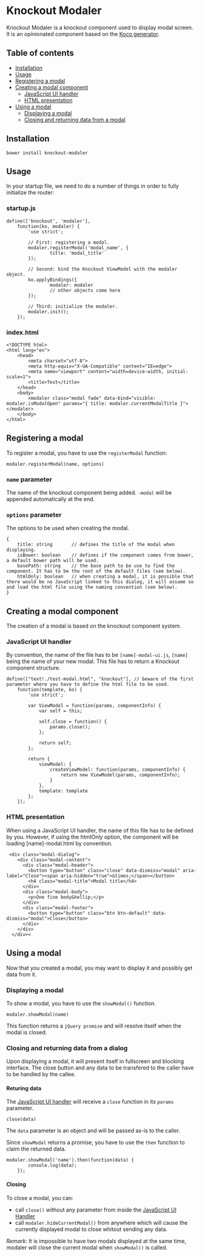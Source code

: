 # Knockout Modaler

Knockout Modaler is a knockout component used to display modal screen. It is an opinionated component based on the [Koco generator](https://github.com/Allov/generator-koco).

## Table of contents

- [Installation](#installation)
- [Usage](#usage)
- [Registering a modal](#registering-a-modal)
- [Creating a modal component](#creating-a-modal-component)
    - [JavaScript UI handler](#javascript-ui-handler)
    - [HTML presentation](#html-presentation)
- [Using a modal](#using-a-modal)
    - [Displaying a modal](#displaying-a-modal)
    - [Closing and returning data from a modal](#closing-and-returning-data-from-a-modal)
## Installation

    bower install knockout-modaler

## Usage

In your startup file, we need to do a number of things in order to fully initialize the router:

### startup.js

    define(['knockout', 'modaler'],
        function(ko, modaler) {
            'use strict';

            // First: registering a modal.
            modaler.registerModal('modal_name', {
                    title: 'modal_title'
            });

            // Second: bind the Knockout ViewModel with the modaler object.
            ko.applyBindings({
                    modaler: modaler
                    // other objects come here
            });

            // Third: initialize the modaler.
            modaler.init();
        });

### index.html

    <!DOCTYPE html>
    <html lang="en">
        <head>
            <meta charset="utf-8">
            <meta http-equiv="X-UA-Compatible" content="IE=edge">
            <meta name="viewport" content="width=device-width, initial-scale=1">
            <title>Test</title>
        </head>
        <body>
            <modaler class="modal fade" data-bind="visible: modaler.isModalOpen" params="{ title: modaler.currentModalTitle }"></modaler>
        </body>
    </html>

## Registering a modal

To register a modal, you have to use the `registerModal` function:

    modaler.registerModal(name, options)

### `name` parameter

The name of the knockout component being added. `-modal` will be appended automatically at the end.

### `options` parameter

The options to be used when creating the modal.

    {
        title: string       // defines the title of the modal when displaying.
        isBower: boolean    // defines if the component comes from bower, a default bower path will be used.
        basePath: string    // the base path to be use to find the component. It has to be the root of the default files (see below).
        htmlOnly: boolean   // when creating a modal, it is possible that there would be no JavaScript linked to this dialog, it will assume so and load the html file using the naming convention (see below).
    }

## Creating a modal component

The creation of a modal is based on the knockout component system.

### JavaScript UI handler

By convention, the name of the file has to be `[name]-modal-ui.js`, `[name]` being the name of your new modal. This file has to return a Knockout component structure.

    define(["text!./test-modal.html", "knockout"], // beware of the first parameter where you have to define the html file to be used.
        function(template, ko) {
            'use strict';

            var ViewModel = function(params, componentInfo) {
                var self = this;

                self.close = function() {
                    params.close();
                };

                return self;
            };

            return {
                viewModel: {
                    createViewModel: function(params, componentInfo) {
                        return new ViewModel(params, componentInfo);
                    }
                },
                template: template
            };
        });


### HTML presentation

When using a JavaScript UI handler, the name of this file has to be defined by you. However, if using the htmlOnly option, the component will be loading [name]-modal.html by convention.

     <div class="modal-dialog">
        <div class="modal-content">
          <div class="modal-header">
            <button type="button" class="close" data-dismiss="modal" aria-label="Close"><span aria-hidden="true">&times;</span></button>
            <h4 class="modal-title">Modal title</h4>
          </div>
          <div class="modal-body">
            <p>One fine body&hellip;</p>
          </div>
          <div class="modal-footer">
            <button type="button" class="btn btn-default" data-dismiss="modal">Close</button>
          </div>
        </div>
      </div><

## Using a modal

Now that you created a modal, you may want to display it and possibly get data from it.

### Displaying a modal

To show a modal, you have to use the `showModal()` function.

    modaler.showModal(name)

This function returns a `jQuery promise` and will resolve itself when the modal is closed.

### Closing and returning data from a dialog

Upon displaying a modal, it will present itself in fullscreen and blocking interface. The close button and any data to be transfered to the caller have to be handled by the callee.

#### Returing data

The [JavaScript UI handler](#javascript-ui-handler) will receive a `close` function in its `params` parameter.

    close(data)

The `data` parameter is an object and will be passed as-is to the caller.

Since `showModal` returns a promise, you have to use the `then` function to claim the returned data.

    modaler.showModal('name').then(function(data) {
            console.log(data);
        });

#### Closing

To close a modal, you can:

- call `close()` without any parameter from inside the [JavaScript UI Handler](#javascript-ui-handler)
- call `modaler.hideCurrentModal()` from anywhere which will cause the currently displayed modal to close whitout sending any data.

*Remark*: It is impossible to have two modals displayed at the same time, modaler will close the current modal when `showModal()` is called.